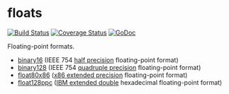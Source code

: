 # floats

[![Build Status](https://travis-ci.org/mewmew/floats.svg?branch=master)](https://travis-ci.org/mewmew/floats)
[![Coverage Status](https://coveralls.io/repos/github/mewmew/floats/badge.svg?branch=master)](https://coveralls.io/github/mewmew/floats?branch=master)
[![GoDoc](https://godoc.org/github.com/mewmew/floats?status.svg)](https://godoc.org/github.com/mewmew/floats)

Floating-point formats.

* [binary16](https://godoc.org/github.com/mewmew/floats/binary16) (IEEE 754 [half precision](https://en.wikipedia.org/wiki/Half-precision_floating-point_format) floating-point format)
* [binary128](https://godoc.org/github.com/mewmew/floats/binary128) (IEEE 754 [quadruple precision](https://en.wikipedia.org/wiki/Quadruple-precision_floating-point_format) floating-point format)
* [float80x86](https://godoc.org/github.com/mewmew/floats/float80x86) ([x86 extended precision](https://en.wikipedia.org/wiki/Extended_precision#x86_extended_precision_format) floating-point format)
* [float128ppc](https://godoc.org/github.com/mewmew/floats/float128ppc) ([IBM extended double](https://en.wikipedia.org/wiki/IBM_Floating_Point_Architecture#Extended-precision_128-bit) hexadecimal floating-point format)
